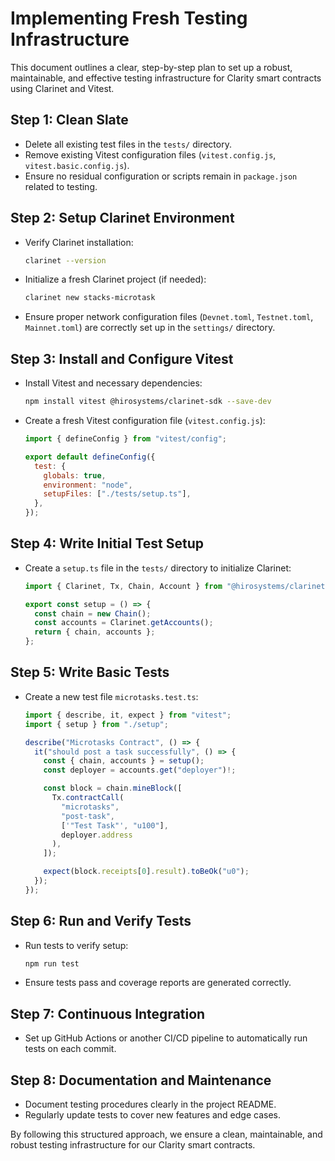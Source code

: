 # Implementing Fresh Testing Infrastructure

This document outlines a clear, step-by-step plan to set up a robust, maintainable, and effective testing infrastructure for Clarity smart contracts using Clarinet and Vitest.

## Step 1: Clean Slate

- Delete all existing test files in the `tests/` directory.
- Remove existing Vitest configuration files (`vitest.config.js`, `vitest.basic.config.js`).
- Ensure no residual configuration or scripts remain in `package.json` related to testing.

## Step 2: Setup Clarinet Environment

- Verify Clarinet installation:
  ```bash
  clarinet --version
  ```
- Initialize a fresh Clarinet project (if needed):
  ```bash
  clarinet new stacks-microtask
  ```
- Ensure proper network configuration files (`Devnet.toml`, `Testnet.toml`, `Mainnet.toml`) are correctly set up in the `settings/` directory.

## Step 3: Install and Configure Vitest

- Install Vitest and necessary dependencies:
  ```bash
  npm install vitest @hirosystems/clarinet-sdk --save-dev
  ```
- Create a fresh Vitest configuration file (`vitest.config.js`):

  ```javascript
  import { defineConfig } from "vitest/config";

  export default defineConfig({
    test: {
      globals: true,
      environment: "node",
      setupFiles: ["./tests/setup.ts"],
    },
  });
  ```

## Step 4: Write Initial Test Setup

- Create a `setup.ts` file in the `tests/` directory to initialize Clarinet:

  ```typescript
  import { Clarinet, Tx, Chain, Account } from "@hirosystems/clarinet-sdk";

  export const setup = () => {
    const chain = new Chain();
    const accounts = Clarinet.getAccounts();
    return { chain, accounts };
  };
  ```

## Step 5: Write Basic Tests

- Create a new test file `microtasks.test.ts`:

  ```typescript
  import { describe, it, expect } from "vitest";
  import { setup } from "./setup";

  describe("Microtasks Contract", () => {
    it("should post a task successfully", () => {
      const { chain, accounts } = setup();
      const deployer = accounts.get("deployer")!;

      const block = chain.mineBlock([
        Tx.contractCall(
          "microtasks",
          "post-task",
          ['"Test Task"', "u100"],
          deployer.address
        ),
      ]);

      expect(block.receipts[0].result).toBeOk("u0");
    });
  });
  ```

## Step 6: Run and Verify Tests

- Run tests to verify setup:
  ```bash
  npm run test
  ```
- Ensure tests pass and coverage reports are generated correctly.

## Step 7: Continuous Integration

- Set up GitHub Actions or another CI/CD pipeline to automatically run tests on each commit.

## Step 8: Documentation and Maintenance

- Document testing procedures clearly in the project README.
- Regularly update tests to cover new features and edge cases.

By following this structured approach, we ensure a clean, maintainable, and robust testing infrastructure for our Clarity smart contracts.
